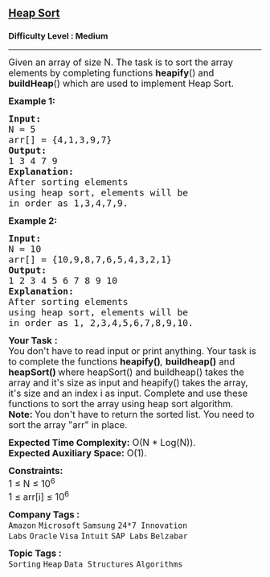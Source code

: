 <h2><a href="https://www.geeksforgeeks.org/problems/heap-sort/1?page=2&difficulty=Medium&status=unsolved&sortBy=submissions">Heap Sort</a></h2><h3>Difficulty Level : Medium</h3><hr><div class="problems_problem_content__Xm_eO" style="user-select: auto;"><p style="user-select: auto;"><span style="font-size: 18px; user-select: auto;">Given an array of size N. The task is to sort the array elements by completing functions <strong style="user-select: auto;">heapify</strong>() and <strong style="user-select: auto;">buildHeap</strong>() which are used to implement Heap Sort.</span></p>
<p style="user-select: auto;"><span style="font-size: 18px; user-select: auto;"><strong style="user-select: auto;">Example 1:</strong></span></p>
<pre style="user-select: auto;"><span style="font-size: 18px; user-select: auto;"><strong style="user-select: auto;">Input:
</strong>N = 5
arr[] = {4,1,3,9,7}
<strong style="user-select: auto;">Output:</strong>
1 3 4 7 9<strong style="user-select: auto;">
Explanation:
</strong>After sorting elements
using heap sort, elements will be
in order as 1,3,4,7,9.</span>
</pre>
<p style="user-select: auto;"><span style="font-size: 18px; user-select: auto;"><strong style="user-select: auto;">Example 2:</strong></span></p>
<pre style="user-select: auto;"><span style="font-size: 18px; user-select: auto;"><strong style="user-select: auto;">Input:
</strong>N = 10
arr[] = {10,9,8,7,6,5,4,3,2,1}
<strong style="user-select: auto;">Output:</strong>
1 2 3 4 5 6 7 8 9 10<strong style="user-select: auto;">
Explanation:
</strong>After sorting elements
using heap sort, elements will be
in order as 1, 2,3,4,5,6,7,8,9,10.</span></pre>
<p style="user-select: auto;"><span style="font-size: 18px; user-select: auto;"><strong style="user-select: auto;">Your Task</strong> <strong style="user-select: auto;">:</strong><br style="user-select: auto;">You don't have to read input or print anything. Your task is to complete the functions&nbsp;<strong style="user-select: auto;">heapify()</strong><em style="user-select: auto;">,&nbsp;</em><strong style="user-select: auto;">buildheap()</strong> and <strong style="user-select: auto;">heapSort() </strong>where heapSort() and buildheap() takes the array and it's size as input and heapify() takes the array, it's size and an index i as input. Complete and use these functions to sort the array using heap sort algorithm.<br style="user-select: auto;"><strong style="user-select: auto;">Note: </strong>You don't have to return the sorted list. You need to sort the array "arr" in place.</span></p>
<p style="user-select: auto;"><span style="font-size: 18px; user-select: auto;"><strong style="user-select: auto;">Expected Time Complexity:</strong>&nbsp;O(N * Log(N)).<br style="user-select: auto;"><strong style="user-select: auto;">Expected Auxiliary Space:</strong> O(1).</span></p>
<p style="user-select: auto;"><span style="font-size: 18px; user-select: auto;"><strong style="user-select: auto;">Constraints:</strong><br style="user-select: auto;">1 ≤ N ≤ 10<sup style="user-select: auto;">6</sup><br style="user-select: auto;">1 ≤ arr[i] ≤ 10<sup style="user-select: auto;">6</sup></span></p></div><p><span style=font-size:18px><strong>Company Tags : </strong><br><code>Amazon</code>&nbsp;<code>Microsoft</code>&nbsp;<code>Samsung</code>&nbsp;<code>24*7 Innovation Labs</code>&nbsp;<code>Oracle</code>&nbsp;<code>Visa</code>&nbsp;<code>Intuit</code>&nbsp;<code>SAP Labs</code>&nbsp;<code>Belzabar</code>&nbsp;<br><p><span style=font-size:18px><strong>Topic Tags : </strong><br><code>Sorting</code>&nbsp;<code>Heap</code>&nbsp;<code>Data Structures</code>&nbsp;<code>Algorithms</code>&nbsp;